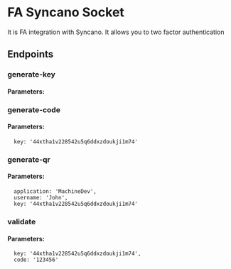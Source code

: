 # FA Syncano Socket

It is FA integration with Syncano. It allows you to two factor authentication

## Endpoints

### generate-key

#### Parameters:



### generate-code

#### Parameters:

      key: '44xtha1v228542u5q6ddxzdoukji1m74'


### generate-qr

#### Parameters:

      application: 'MachineDev',
      username: 'John',
      key: '44xtha1v228542u5q6ddxzdoukji1m74'


### validate

#### Parameters:

      key: '44xtha1v228542u5q6ddxzdoukji1m74',
      code: '123456'

